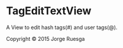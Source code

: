TagEditTextView
=======================

A View to edit hash tags(#) and user tags(@).

Copyright © 2015 Jorge Ruesga
